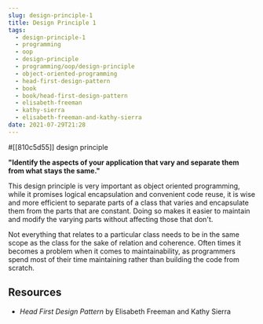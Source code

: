 ```yaml
---
slug: design-principle-1
title: Design Principle 1
tags:
  - design-principle-1
  - programming
  - oop
  - design-principle
  - programming/oop/design-principle
  - object-oriented-programming
  - head-first-design-pattern
  - book
  - book/head-first-design-pattern
  - elisabeth-freeman
  - kathy-sierra
  - elisabeth-freeman-and-kathy-sierra
date: 2021-07-29T21:28
---
```



#[[810c5d55]] design principle

**"Identify the aspects of your application that vary and separate them from
what stays the same."**

This design principle is very important as object oriented programming, while it
promises logical encapsulation and convenient code reuse, it is wise and more
efficient to separate parts of a class that varies and encapsulate them from the
parts that are constant. Doing so makes it easier to maintain and modify the
varying parts without affecting those that don't.

Not everything that relates to a particular class needs to be in the same scope
as the class for the sake of relation and coherence. Often times it becomes
a problem when it comes to maintainability, as programmers spend most of their
time maintaining rather than building the code from scratch.

## Resources

- _Head First Design Pattern_ by Elisabeth Freeman and Kathy Sierra

